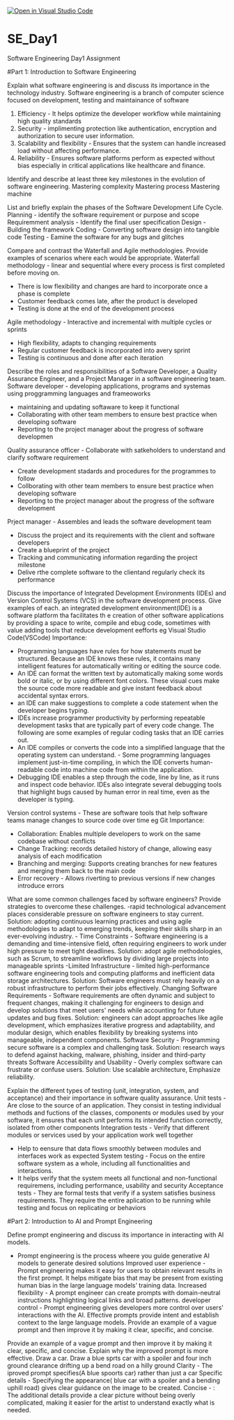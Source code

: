 [![Open in Visual Studio Code](https://classroom.github.com/assets/open-in-vscode-2e0aaae1b6195c2367325f4f02e2d04e9abb55f0b24a779b69b11b9e10269abc.svg)](https://classroom.github.com/online_ide?assignment_repo_id=18406233&assignment_repo_type=AssignmentRepo)
# SE_Day1
Software Engineering Day1 Assignment

#Part 1: Introduction to Software Engineering

Explain what software engineering is and discuss its importance in the technology industry.
Software engineering is a branch of computer science focused on development, testing and maintainance of software
1. Efficiency - It helps optimize the developer workflow while maintaining high quality standards
2. Security - implimenting protection like authentication, encryption and authorization to secure user information.
3. Scalability and flexibility - Ensures that the system can handle increased load without affecting performance.
4. Reliability - Ensures software platforms perform as expected without bias especially in critical applications like healthcare and finance.

Identify and describe at least three key milestones in the evolution of software engineering.
Mastering complexity
Mastering process
Mastering machine 

List and briefly explain the phases of the Software Development Life Cycle.
Planning - identify the software requirement or purpose and scope
Requiremment analysis - Identify the final user specification
Design - Building the framework
Coding - Converting software design into tangible code
Testing - Eamine the software for any bugs and glitches

Compare and contrast the Waterfall and Agile methodologies. Provide examples of scenarios where each would be appropriate.
Waterfall methodology - linear and sequential where every process is first completed before moving on.
- There is low flexibility and changes are hard to incorporate once a phase is complete
- Customer feedback comes late, after the product is developed
- Testing is done at the end of the development process

Agile methodology - Interactive and incremental with multiple cycles or sprints
- High flexibility, adapts to changing requirements
- Regular customer feedback is incorporated into avery sprint
- Testing is continuous and done  after each iteration

Describe the roles and responsibilities of a Software Developer, a Quality Assurance Engineer, and a Project Manager in a software engineering team.
Software developer - developing applications, programs and systemas using proggramming languages and frameoworks
- maintaining and updating softaware to keep it functional
- Collaborating with other team members to ensure best practice when developing software
- Reporting to the project manager about the progress of software developmen

Quality assurance officer - Collaborate with satkeholders to understand and clarify software requirement
- Create development stadards and procedures for the programmes to follow
- Collborating with other team members to ensure best practice when developing software
- Reporting to the project manager about the progress of the software development

Prject manager - Assembles and leads the software development team 
- Discuss the project and its requirements  with the client  and software developers
- Create a blueprint of the project
- Tracking and communicating information regarding the project milestone
- Delive rthe complete software to the clientand regularly check its performance

Discuss the importance of Integrated Development Environments (IDEs) and Version Control Systems (VCS) in the software development process. Give examples of each.
an integrated development environment(IDE) is a software platform tha facilitates th e creation of other software applications by providing a space to write, compile and ebug code, sometimes with value adding tools that reduce development eefforts eg Visual Studio Code(VSCode)
Importance:
- Programming languages have rules for how statements must be structured. Because an IDE knows these rules, it contains many intelligent features for automatically writing or editing the source code.
- An IDE can format the written text by automatically making some words bold or italic, or by using different font colors. These visual cues make the source code more readable and give instant feedback about accidental syntax errors.
- an IDE can make suggestions to complete a code statement when the developer begins typing.
- IDEs increase programmer productivity by performing repeatable development tasks that are typically part of every code change. The following are some examples of regular coding tasks that an IDE carries out.
- An IDE compiles or converts the code into a simplified language that the operating system can understand. - Some programming languages implement just-in-time compiling, in which the IDE converts human-readable code into machine code from within the application.
- Debugging IDE enables a step through the code, line by line, as it runs and inspect code behavior. IDEs also integrate several debugging tools that highlight bugs caused by human error in real time, even as the developer is typing.

Version control systems - These are software tools that help software teams manage changes to source code over time eg Git
Importance:
- Collaboration: Enables multiple developers to work on the same codebase without conflicts
- Change Tracking: records detailed history of change, allowing easy analysis of each modification
- Branching and merging: Supports creating branches for new features and merging them back to the main code
- Error recovery - Allows riverting to previous versions if new changes introduce errors

What are some common challenges faced by software engineers? Provide strategies to overcome these challenges.
-rapid technological advancement places considerable pressure on software engineers to stay current.
 Solution: adopting continuous learning practices and using agile methodologies to adapt to emerging trends, keeping their skills sharp in an ever-evolving industry. -
Time Constraints - Software engineering is a demanding and time-intensive field, often requiring engineers to work under high pressure to meet tight deadlines.
 Solution: adopt agile methodologies, such as Scrum, to streamline workflows by dividing large projects into manageable sprints 
-Limited Infrastructure - limited high-performance software engineering tools and computing platforms and inefficient data storage architectures. 
 Solution: Software engineers must rely heavily on a robust infrastructure to perform their jobs effectively.
Changing Software Requirements - Software requirements are often dynamic and subject to frequent changes, making it challenging for engineers to design and develop solutions that meet users' needs while accounting for future updates and bug fixes. 
Solution: engineers can adopt approaches like agile development, which emphasizes iterative progress and adaptability, and modular design, which enables flexibility by breaking systems into manageable, independent components.
Software Security - Programming secure software is a complex and challenging task. 
Solution: research ways to defend against hacking, malware, phishing, insider and third-party threats
Software Accessibility and Usability - Overly complex software can frustrate or confuse users. 
Solution: Use scalable architecture, Emphasize reliability.


Explain the different types of testing (unit, integration, system, and acceptance) and their importance in software quality assurance.
  Unit tests - Are close to the source of an application. They consist in testing individual methods and fuctions of the classes, components or modules used by your software, it ensures that each unit performs its intended function correctly, isolated from other components
  Integration tests - Verify that different modules or services used by your application work well together
- Help to eensure that data flows smoothly between modules and interfaces work as expected
   System testing - Focus on the entire software system as a whole, including all functionalities and interactions.
- It helps verify that the system meets all functional and non-functional requiremens, including performance, usability and security
  Acceptance tests - They are formal tests that verify if a system satisfies business requirements. They require the entire aplication to be running while testing and focus on replicating or behaviors
  
#Part 2: Introduction to AI and Prompt Engineering


Define prompt engineering and discuss its importance in interacting with AI models.
- Prompt engineering is the process wheere you guide generative AI models to generate desired solutions
Improved user experience - Prompt engineering makes it easy for users to obtain relevant results in the first prompt. It helps mitigate bias that may be present from existing human bias in the large language models’ training data.
Increased flexibility - A prompt engineer can create prompts with domain-neutral instructions highlighting logical links and broad patterns.
developer control - Prompt engineering gives developers more control over users' interactions with the AI. Effective prompts provide intent and establish context to the large language models. Provide an example of a vague prompt and then improve it by making it clear, specific, and concise.

Provide an example of a vague prompt and then improve it by making it clear, specific, and concise. Explain why the improved prompt is more effective.
Draw a car.
Draw a blue sprts car with a spoiler and four inch ground clearance drifting up a bend road on a hilly ground
  Clarity - The iproved prompt specifies(A blue spoorts car) rather than just a car
  Specific details - Specifying the appearance( blue car with a spoiler and a bending uphill road) gives clear guidance on the image to be created.
  Concise - : The additional details provide a clear picture without being overly complicated, making it easier for the artist to understand exactly what is needed.
